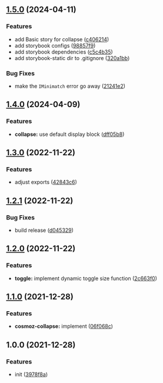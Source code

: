 ## [1.5.0](https://github.com/neovici/cosmoz-collapse/compare/v1.4.0...v1.5.0) (2024-04-11)


### Features

* add Basic story for collapse ([c406214](https://github.com/neovici/cosmoz-collapse/commit/c406214435f27ceeb3fdb27c81f61c5c86568312))
* add storybook configs ([98857f9](https://github.com/neovici/cosmoz-collapse/commit/98857f9c485cefd43f1a191acce3b55dd9976fad))
* add storybook dependencies ([c5c4b35](https://github.com/neovici/cosmoz-collapse/commit/c5c4b357fc38595781065e9966c94ebe52652732))
* add storybook-static dir to .gitignore ([320a1bb](https://github.com/neovici/cosmoz-collapse/commit/320a1bbdc548479f9f7fc2f8995a69483cbaddea))


### Bug Fixes

* make the `IMinimatch` error go away ([21241e2](https://github.com/neovici/cosmoz-collapse/commit/21241e261ae583b308220e992321437cfdc9359b))

## [1.4.0](https://github.com/neovici/cosmoz-collapse/compare/v1.3.0...v1.4.0) (2024-04-09)


### Features

* **collapse:** use default display block ([dff05b8](https://github.com/neovici/cosmoz-collapse/commit/dff05b8a6fd53f278c29aa24181087c2f4c84f2a))

## [1.3.0](https://github.com/neovici/cosmoz-collapse/compare/v1.2.1...v1.3.0) (2022-11-22)


### Features

* adjust exports ([42843c6](https://github.com/neovici/cosmoz-collapse/commit/42843c669a7649b600f52622fa28caf7834125f7))

## [1.2.1](https://github.com/neovici/cosmoz-collapse/compare/v1.2.0...v1.2.1) (2022-11-22)


### Bug Fixes

* build release ([d045329](https://github.com/neovici/cosmoz-collapse/commit/d0453294189a5e077599d7e0aba404ba4584b460))

## [1.2.0](https://github.com/neovici/cosmoz-collapse/compare/v1.1.0...v1.2.0) (2022-11-22)


### Features

* **toggle:** implement dynamic toggle size function ([2c663f0](https://github.com/neovici/cosmoz-collapse/commit/2c663f09a4ec6816ca2cc417bd873bb897511889))

## [1.1.0](https://github.com/neovici/cosmoz-collapse/compare/v1.0.0...v1.1.0) (2021-12-28)


### Features

* **cosmoz-collapse:** implement ([06f068c](https://github.com/neovici/cosmoz-collapse/commit/06f068c9235e483d8aaabd83fc5e94a3dd6730d1))

## 1.0.0 (2021-12-28)


### Features

* init ([3978f8a](https://github.com/neovici/cosmoz-collapse/commit/3978f8a5fd0fef4c7e490e0d6686af4f82443c98))
